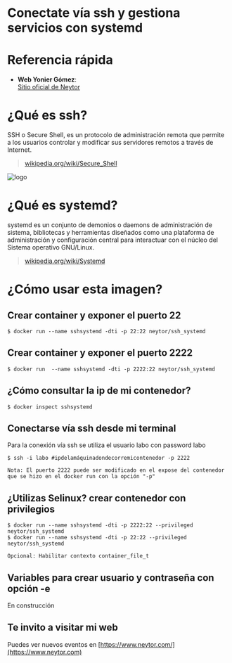 Conectate vía ssh y gestiona servicios con systemd
==================================================

# Referencia rápida

-	**Web Yonier Gómez**:  
	[Sitio oficial de Neytor](https://www.neytor.com/)
  
# ¿Qué es  ssh?

SSH o Secure Shell, es un protocolo de administración remota que permite a los usuarios controlar y modificar sus servidores remotos a través de Internet. 

> [wikipedia.org/wiki/Secure_Shell](https://es.wikipedia.org/wiki/Secure_Shell)

![logo](https://miro.medium.com/max/544/0*mqE9-fHbs78SweX_.png)


# ¿Qué es systemd?

systemd es un conjunto de demonios o daemons de administración de sistema, bibliotecas y herramientas diseñados como una plataforma de administración y configuración central para interactuar con el núcleo del Sistema operativo GNU/Linux. 

> [wikipedia.org/wiki/Systemd](https://es.wikipedia.org/wiki/Systemd)


# ¿Cómo usar esta imagen?

## Crear container y exponer el puerto 22

```console
$ docker run --name sshsystemd -dti -p 22:22 neytor/ssh_systemd
```
## Crear container y exponer el puerto 2222

```console
$ docker run  --name sshsystemd -dti -p 2222:22 neytor/ssh_systemd
```
## ¿Cómo consultar la ip de mi contenedor?

```console
$ docker inspect sshsystemd
```

## Conectarse vía ssh desde mi terminal

Para la conexión vía ssh se utiliza el usuario labo con password labo
```console
$ ssh -i labo #ipdelamáquinadondecorremicontenedor -p 2222

Nota: El puerto 2222 puede ser modificado en el expose del contenedor que se hizo en el docker run con la opción "-p"

```

## ¿Utilizas Selinux? crear contenedor con privilegios 

```console
$ docker run --name sshsystemd -dti -p 2222:22 --privileged neytor/ssh_systemd
$ docker run --name sshsystemd -dti -p 22:22 --privileged neytor/ssh_systemd

Opcional: Habilitar contexto container_file_t
```

## Variables para crear usuario y contraseña con opción -e
En construcción

## Te invito a visitar mi web
Puedes ver nuevos eventos en [https://www.neytor.com/](https://www.neytor.com)
